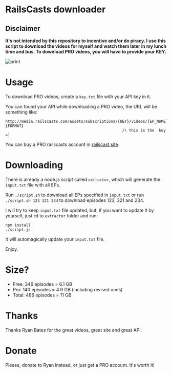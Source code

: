 # RailsCasts downloader

## Disclaimer

**It's not intended by this repository to incentive and/or do piracy. I use
this script to download the videos for myself and watch them later in my lunch
time and bus. To download PRO videos, you will have to provide your KEY.**

![print](http://f.cl.ly/items/3f2T130z3t2E2g1E2p1X/Screen%20Shot%202013-07-09%20at%202.23.25%20AM.png)

# Usage

To download PRO videos, create a `key.txt` file with your API key in it.

You can found your API while downloading a PRO video, the URL will be something
like:

```
http://media.railscasts.com/assets/subscriptions/{KEY}/videos/{EP_NAME}.{FORMAT}
                                                   /\ this is the  key =)
```

You can buy a PRO railscasts account in [railscast site](http://railscasts.com).

# Downloading

There is already a node.js script called `extractor`, which will generate the
`input.txt` file with all EPs.

Run `./script.sh` to download all EPs specified in `input.txt` or run
`./script.sh 123 321 234` to download episodes 123, 321 and 234.

I will try to keep `input.txt` file updated, but, if you want to update it
by yourself, just `cd` to `extractor` folder and run:

```
npm install
./script.js
```

It will automagically update your `input.txt` file.

Enjoy.

# Size?

- Free: 346 episodes = 6.1 GB
- Pro: 140 episodes = 4.9 GB (including revised ones)
- Total: 486 episodes = 11 GB

# Thanks

Thanks Ryan Bates for the great videos, great site and great API.

# Donate

Please, donate to Ryan instead, or just get a PRO account. It's worth it!

